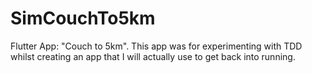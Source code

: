# SimCouchTo5km
Flutter App: "Couch to 5km". This app was for experimenting with TDD whilst creating an app that I will actually use to get back into running.
